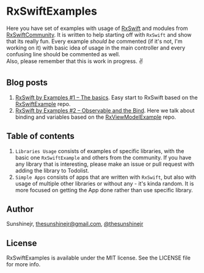 # RxSwiftExamples

Here you have set of examples with usage of [RxSwift](https://github.com/ReactiveX/RxSwift) and modules from [RxSwiftCommunity](https://github.com/RxSwiftCommunity).
It is written to help starting off with `RxSwift` and show that its really fun.
Every example <i>should be</i> commented (if it's not, I'm working on it) with basic idea of usage in the main controller and every confusing line should be commented as well. <br />
Also, please remember that this is work in progress. ✌️

## Blog posts
1. [RxSwift by Examples #1 – The basics](http://www.thedroidsonroids.com/blog/ios/rxswift-by-examples-1-the-basics/). Easy start to RxSwift based on the [RxSwiftExample](https://github.com/DroidsOnRoids/RxSwiftExamples/tree/master/Libraries%20Usage/RxSwiftExample) repo.
2. [RxSwift by Examples #2 – Observable and the Bind](http://www.thedroidsonroids.com/blog/ios/rxswift-by-examples-2-observable-and-the-bind/). Here we talk about binding and variables based on the [RxViewModelExample](https://github.com/DroidsOnRoids/RxSwiftExamples/tree/master/Libraries%20Usage/RxViewModelExample) repo.

## Table of contents
1. `Libraries Usage` consists of examples of specific libraries, with the basic one `RxSwiftExample` and
others from the community. If you have any library that is interesting, please make an issue or pull request
with adding the library to Todolist.
2. `Simple Apps` consists of apps that are written with `RxSwift`, but also with usage of multiple other libraries or without any - it's kinda random. It is more focused on getting the App done rather than use specific library.

## Author

Sunshinejr, thesunshinejr@gmail.com, <a href="https://twitter.com/thesunshinejr">@thesunshinejr</a>

## License

RxSwiftExamples is available under the MIT license. See the LICENSE file for more info.

